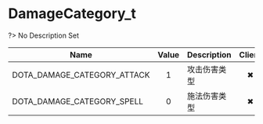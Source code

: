 # DamageCategory_t
?> No Description Set

Name|Value|Description|Client
--|:--:|--|:--:
DOTA_DAMAGE_CATEGORY_ATTACK|1|攻击伤害类型|✖
DOTA_DAMAGE_CATEGORY_SPELL|0|施法伤害类型|✖
